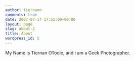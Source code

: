 ```yaml
---
author: tiernano
comments: true
date: 2007-07-17 17:51:00+00:00
layout: page
slug: about-2
title: About
wordpress_id: 5
---
```


My Name is Tiernan OToole, and i am a Geek Photographer.
